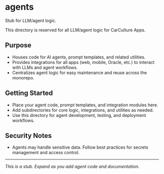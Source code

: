 # agents

Stub for LLM/agent logic.

This directory is reserved for all LLM/agent logic for CarCulture Apps.

## Purpose
- Houses code for AI agents, prompt templates, and related utilities.
- Provides integrations for all apps (web, mobile, Oracle, etc.) to interact with LLMs and agent workflows.
- Centralizes agent logic for easy maintenance and reuse across the monorepo.

## Getting Started
- Place your agent code, prompt templates, and integration modules here.
- Add subdirectories for core logic, integrations, and utilities as needed.
- Use this directory for agent development, testing, and deployment workflows.

## Security Notes
- Agents may handle sensitive data. Follow best practices for secrets management and access control.

---

*This is a stub. Expand as you add agent code and documentation.*

